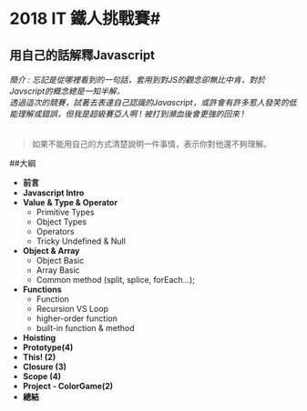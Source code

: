 # 2018 IT 鐵人挑戰賽#

## 用自己的話解釋Javascript
###### 簡介 :     忘記是從哪裡看到的一句話，套用到對JS的觀念卻無比中肯，對於Javscript的概念總是一知半解，<br>透過這次的競賽，試著去表達自己認識的Javascript，或許會有許多惹人發笑的低能理解或錯誤，但我是超級賽亞人啊 ! 被打到瀕血後會更強的回來 ! 
> 如果不能用自己的方式清楚說明一件事情，表示你對他還不夠理解。

##大綱
* __前言__
* __Javascript Intro__ 
* __Value & Type & Operator__ 
	*	Primitive Types	
	*	Object Types 
	*	Operators 
	*  	Tricky Undefined & Null 
* __Object & Array__
	*	Object Basic
	*	Array Basic
	*	Common method (split, splice, forEach...);
* __Functions__
	*	Function
	*	Recursion VS Loop 
	*	higher-order function
	*	built-in function & method
* __Hoisting__
* __Prototype(4)__
* __This! (2)__
* __Closure (3)__
* __Scope (4)__
* __Project - ColorGame(2)__
* __總結__


